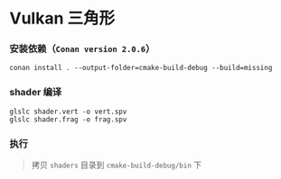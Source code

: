 Vulkan 三角形
==========

### 安装依赖（`Conan version 2.0.6`）

```shell
conan install . --output-folder=cmake-build-debug --build=missing
```

### shader 编译

```shell
glslc shader.vert -o vert.spv
glslc shader.frag -o frag.spv
```

### 执行

> 拷贝 `shaders` 目录到 `cmake-build-debug/bin` 下